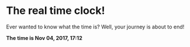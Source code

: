 # The real time clock!

Ever wanted to know what the time is? Well, your journey is about to end!

**The time is Nov 04, 2017, 17:12**